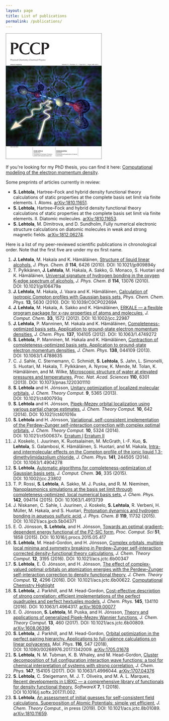 ```yaml
---
layout: page
title: List of publications
permalink: /publications/
---
```


![](/images/PCCP_cover.jpg)

If you're looking for my PhD thesis, you can find it here:
[Computational modeling of the electron momentum density](http://urn.fi/URN:ISBN:978-952-10-8091-3).

Some preprints of articles currently in review:
 
 + **S. Lehtola**, Hartree&ndash;Fock and hybrid density functional theory calculations of static properties at the complete basis set limit via finite elements. I. Atoms. [arXiv:1810.11651](http://arxiv.org/abs/1810.11651).
 + **S. Lehtola**, Hartree&ndash;Fock and hybrid density functional theory calculations of static properties at the complete basis set limit via finite elements. II. Diatomic molecules. [arXiv:1810.11653](http://arxiv.org/abs/1810.11653).
 + **S. Lehtola**, M. Dimitrova, and D. Sundholm, Fully numerical electronic structure calculations on diatomic molecules in weak and strong magnetic fields. [arXiv:1812.06274](http://arxiv.org/abs/1812.06274).
 
 Here is a list of my peer-reviewed scientific publications in chronological order. Note that the first five are under my ex first name.

1. **J. Lehtola**, M. Hakala and K. H&auml;m&auml;l&auml;inen, [Structure of liquid linear alcohols](http://pubs.acs.org/doi/abs/10.1021/jp909894y), *J. Phys. Chem. B* **114**, 6426 (2010). DOI:&nbsp;10.1021/jp909894y
1. T. Pylkk&auml;nen, **J. Lehtola**, M. Hakala, A. Sakko, G. Monaco, S. Huotari and K. H&auml;m&auml;l&auml;inen, [Universal signature of hydrogen bonding in the oxygen K-edge spectrum of alcohols](http://pubs.acs.org/doi/full/10.1021/jp106479a), *J. Phys. Chem. B* **114**, 13076 (2010). DOI:&nbsp;10.1021/jp106479a
1. **J. Lehtola**, M. Hakala, J. Vaara and K. H&auml;m&auml;l&auml;inen, [Calculation of isotropic Compton profiles with Gaussian basis sets](http://pubs.rsc.org/en/Content/ArticleLanding/2011/CP/c0cp02269a), *Phys. Chem. Chem. Phys.* **13**, 5630 (2010). DOI:&nbsp;10.1039/C0CP02269A 
1. **J. Lehtola**, M. Hakala, A. Sakko and K. H&auml;m&auml;l&auml;inen, [ERKALE &mdash; a flexible program package for x-ray properties of atoms and molecules](http://onlinelibrary.wiley.com/doi/10.1002/jcc.22987/abstract), *J. Comput. Chem.* **33**, 1572 (2012). DOI:&nbsp;10.1002/jcc.22987
1. **J. Lehtola**, P. Manninen, M. Hakala and K. H&auml;m&auml;l&auml;inen, [Completeness-optimized basis sets. Application to ground-state electron momentum densities](http://link.aip.org/link/?JCP/137/104105), *J. Chem. Phys.* **137**, 104105 (2012). DOI:&nbsp;10.1063/1.4749272
1. **S. Lehtola**, P. Manninen, M. Hakala and K. H&auml;m&auml;l&auml;inen, [Contraction of completeness-optimized basis sets. Application to ground-state electron momentum densities](http://jcp.aip.org/resource/1/jcpsa6/v138/i4/p044109_s1), *J. Chem. Phys.* **138**, 044109 (2013). DOI:&nbsp;10.1063/1.4788635
1. C. J. Sahle, C. Sternemann, C. Schmidt, **S. Lehtola**, S. Jahn, L. Simonelli, S. Huotari, M. Hakala, T. Pylkk&auml;nen, A. Nyrow, K. Mende, M. Tolan, K. H&auml;m&auml;l&auml;inen, and M. Wilke, [Microscopic structure of water at elevated pressures and temperatures](http://www.pnas.org/cgi/doi/10.1073/pnas.1220301110), *Proc. Nat. Acad. Sciences* **110**, 6301 (2013). DOI:&nbsp;10.1073/pnas.1220301110
1. **S. Lehtola** and H. J&oacute;nsson, [Unitary optimization of localized molecular orbitals](http://pubs.acs.org/doi/abs/10.1021/ct400793q), *J. Chem. Theory Comput.* **9**, 5365 (2013). DOI:&nbsp;10.1021/ct400793q
1. **S. Lehtola** and H. J&oacute;nsson, [Pipek&ndash;Mezey orbital localization using various partial charge estimates](http://pubs.acs.org/doi/abs/10.1021/ct401016x), *J. Chem. Theory Comput.* **10**, 642 (2014). DOI:&nbsp;10.1021/ct401016x 
1. **S. Lehtola** and H. J&oacute;nsson, [Variational, self-consistent implementation of the Perdew&ndash;Zunger self-interaction correction with complex optimal orbitals](http://pubs.acs.org/doi/abs/10.1021/ct500637x), *J. Chem. Theory Comput.* **10**, 5324 (2014). DOI:&nbsp;10.1021/ct500637x. [Erratum I](http://dx.doi.org/10.1021/acs.jctc.5b00039) [Erratum II](http://dx.doi.org/10.1021/acs.jctc.5b00806) 
1. J. Koskelo, I. Juurinen, K. Ruotsalainen, M. McGrath, I.-F. Kuo, **S. Lehtola**, S. Galambosi, K. H&auml;m&auml;l&auml;inen, S. Huotari, and M. Hakala, [Intra- and intermolecular effects on the Compton profile of the ionic liquid 1,3-dimethylimidazolium chloride](http://scitation.aip.org/content/aip/journal/jcp/141/24/10.1063/1.4904278), *J. Chem. Phys.* **141**, 244505 (2014). DOI:&nbsp;10.1063/1.4904278
1. **S. Lehtola**, [Automatic algorithms for completeness-optimization of Gaussian basis sets](http://onlinelibrary.wiley.com/doi/10.1002/jcc.23802/abstract), *J. Comput. Chem.* **36**, 335 (2015). DOI:&nbsp;10.1002/jcc.23802 
 1. T. P. Rossi, **S. Lehtola**, A. Sakko, M. J. Puska, and R. M. Nieminen, [Nanoplasmonics simulations at the basis set limit through completeness-optimized, local numerical basis sets](http://dx.doi.org/10.1063/1.4913739), *J. Chem. Phys.* **142**, 094114 (2015). DOI:&nbsp;10.1063/1.4913739
1. J. Niskanen, C. Sahle, I. Juurinen, J. Koskelo, **S. Lehtola**, R. Verbeni, H. M&uuml;ller, M. Hakala, and S. Huotari, [Protonation dynamics and hydrogen bonding in aqueuos sulfuric acid](http://pubs.acs.org/doi/abs/10.1021/acs.jpcb.5b04371), *J. Phys. Chem. B* **119**, 11732 (2015). DOI:&nbsp;10.1021/acs.jpcb.5b04371
1. E. &Ouml;. J&oacute;nsson, **S. Lehtola**, and H. J&oacute;nsson, [Towards an optimal gradient-dependent energy functional of the PZ-SIC form](http://www.sciencedirect.com/science/article/pii/S1877050915012259), *Proc. Comput. Sci* **51**, 1858 (2015). DOI:&nbsp;10.1016/j.procs.2015.05.417
1. **S. Lehtola**, M. Head-Gordon, and H. J&oacute;nsson, [Complex orbitals, multiple local minima and symmetry breaking in Perdew&ndash;Zunger self-interaction corrected density-functional theory calculations](http://pubs.acs.org/doi/abs/10.1021/acs.jctc.6b00347), *J. Chem. Theory Comput.* **12**, 3195 (2016). DOI:&nbsp;10.1021/acs.jctc.6b00347
1. **S. Lehtola**, E. &Ouml;. J&oacute;nsson, and H. J&oacute;nsson, [The effect of complex-valued optimal orbitals on atomization energies with the Perdew&ndash;Zunger self-interaction correction to density functional theory](http://pubs.acs.org/doi/abs/10.1021/acs.jctc.6b00622), *J. Chem. Theory Comput.* **12**, 4296 (2016). DOI:&nbsp;10.1021/acs.jctc.6b00622. [Computational Chemistry Highlight](http://www.compchemhighlights.org/2016/08/effect-of-complex-valued-optimal.html)
1. **S. Lehtola**, J. Parkhill, and M. Head-Gordon, [Cost-effective description of strong correlation: efficient implementations of the perfect quadruples and perfect hextuples models](http://scitation.aip.org/content/aip/journal/jcp/145/13/10.1063/1.4964317), *J. Chem. Phys.* **145**, 134110 (2016). DOI:&nbsp;10.1063/1.4964317. [arXiv:1609.00077](http://arxiv.org/abs/1609.00077)
1. E. &Ouml;. J&oacute;nsson, **S. Lehtola**, M. Puska, and H. J&oacute;nsson, [Theory and applications of generalized Pipek&ndash;Mezey Wannier functions](http://pubs.acs.org/doi/abs/10.1021/acs.jctc.6b00809 ), *J. Chem. Theory Comput.* **13**, 460 (2017). DOI:&nbsp;10.1021/acs.jctc.6b00809. [arXiv:1608.06396](http://arxiv.org/abs/1608.06396)
1. **S. Lehtola**, J. Parkhill, and M. Head-Gordon, [Orbital optimization in the perfect pairing hierarchy. Applications to full-valence calculations on linear polyacenes](http://www.tandfonline.com/doi/full/10.1080/00268976.2017.1342009), *Mol. Phys.* **116**, 547 (2018), DOI:&nbsp;10.1080/00268976.2017.1342009. [arXiv:1705.01678](https://arxiv.org/abs/1705.01678)
1. **S. Lehtola**, N. M. Tubman, K. B. Whaley, and M. Head-Gordon, [Cluster decomposition of full configuration interaction wave functions: a tool for chemical interpretation of systems with strong correlation](http://aip.scitation.org/doi/full/10.1063/1.4996044), *J. Chem. Phys.* **147**, 154105 (2017). DOI:&nbsp;10.1063/1.4996044. [arXiv:1707.04376](https://arxiv.org/abs/1707.04376)
1. **S. Lehtola**, C. Steigemann, M. J. T. Oliveira, and M. A. L. Marques, [Recent developments in LIBXC &mdash; a comprehensive library of functionals for density functional theory](http://www.sciencedirect.com/science/article/pii/S2352711017300602), *SoftwareX* **7**, 1 (2018). DOI&nbsp;10.1016/j.softx.2017.11.002.
1. **S. Lehtola**, [An assessment of initial guesses for self-consistent field calculations. Superposition of Atomic Potentials: simple yet efficient](https://pubs.acs.org/doi/10.1021/acs.jctc.8b01089), *J. Chem. Theory Comput.*, in press (2019). DOI:&nbsp;10.1021/acs.jctc.8b01089. [arXiv:1810.11659](http://arxiv.org/abs/1810.11659).

